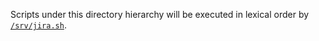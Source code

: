 Scripts under this directory hierarchy will be executed in lexical order by [`/srv/jira.sh`](../jira.sh).
